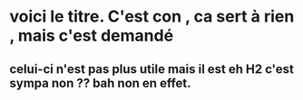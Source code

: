

# voici le titre. C'est con , ca sert à rien , mais c'est demandé

## celui-ci n'est pas plus utile mais il est eh H2 c'est sympa non ?? bah non en effet.